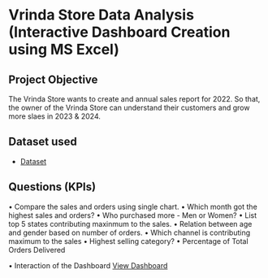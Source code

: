 # Vrinda Store Data Analysis (Interactive Dashboard Creation using MS Excel)

## Project Objective 

The Vrinda Store wants to create and annual sales report for 2022. So that, the owner of the Vrinda Store can understand their customers and grow more slaes in 2023 & 2024.

## Dataset used 

- <a href = "https://github.com/Dev-1704/Excel-Data-Analysis-Project-01-/blob/main/Vrinda%20Store%20Data%20Analysis.xlsx" > Dataset </a>

## Questions (KPIs)
• Compare the sales and orders using single chart.
• Which month got the highest sales and orders?
• Who purchased more - Men or Women?
• List top 5 states contributing maxinmum to the sales.
• Relation between age and gender based on number of orders.
• Which channel is contributing maximum to the sales 
• Highest selling category?
• Percentage of Total Orders Delivered

• Interaction of the Dashboard <a href = "https://github.com/Dev-1704/Excel-Data-Analysis-Project-01-/blob/main/Sales%20Report%20Image.png"> View Dashboard </a>
